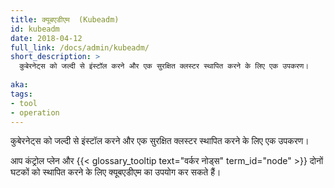 ```yaml
---
title: क्यूबएडीएम  (Kubeadm)
id: kubeadm
date: 2018-04-12
full_link: /docs/admin/kubeadm/
short_description: >
  कुबेरनेट्स को जल्दी से इंस्टॉल करने और एक सुरक्षित क्लस्टर स्थापित करने के लिए एक उपकरण।
  
aka: 
tags:
- tool
- operation
---
```

 कुबेरनेट्स को जल्दी से इंस्टॉल करने और एक सुरक्षित क्लस्टर स्थापित करने के लिए एक उपकरण।

<!--more--> 

आप कंट्रोल प्लेन और {{< glossary_tooltip text="वर्कर नोड्स" term_id="node" >}} दोनों घटकों को स्थापित करने के लिए क्यूबएडीएम का उपयोग कर सकते हैं।
